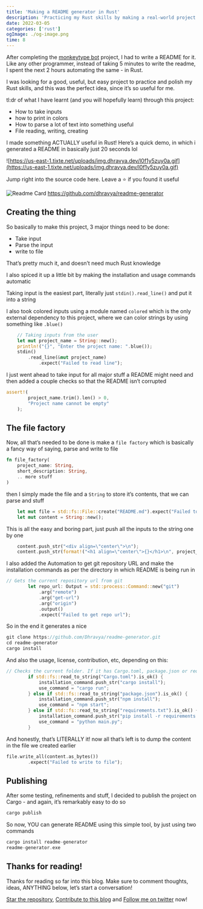 ```yaml
---
title: 'Making a README generator in Rust'
description: 'Practicing my Rust skills by making a real-world project thats actually useful for me!'
date: 2022-03-05
categories: ['rust']
ogImage: ./og-image.png
time: 8
---
```


After completing the [monkeytype bot](https://github.com/dhravya/typemonkey) project, I had to write a README for it. Like any other programmer, instead of taking 5 minutes to write the readme, I spent the next 2 hours automating the same - in Rust.

I was looking for a good, useful, but easy project to practice and polish my Rust skills, and this was the perfect idea, since it’s so useful for me.

tl:dr of what I have learnt (and you will hopefully learn) through this project:

- How to take inputs
- how to print in colors
- How to parse a lot of text into something useful
- File reading, writing, creating

I made something ACTUALLY useful in Rust! Here’s a quick demo, in which i generated a README in basically just 20 seconds lol

![https://us-east-1.tixte.net/uploads/img.dhravya.dev/l0f1y5zuy0a.gif](https://us-east-1.tixte.net/uploads/img.dhravya.dev/l0f1y5zuy0a.gif)

Jump right into the source code here. Leave a ⭐ if you found it useful

![Readme Card](https://github-readme-stats.vercel.app/api/pin/?username=dhravya&repo=readme-generator)
https://github.com/dhravya/readme-generator

## Creating the thing

So basically to make this project, 3 major things need to be done:

- Take input
- Parse the input
- write to file

That’s pretty much it, and doesn’t need much Rust knowledge

I also spiced it up a little bit by making the installation and usage commands automatic

Taking input is the easiest part, literally just `stdin().read_line()` and put it into a string

I also took colored inputs using a module named `colored` which is the only external dependency to this project, where we can color strings by using something like `.blue()` 

```rust
    // Taking inputs from the user
    let mut project_name = String::new();
    println!("{}", "Enter the project name: ".blue());
    stdin()
        .read_line(&mut project_name)
	        .expect("Failed to read line");
```

I just went ahead to take input for all major stuff a README might need and then added a couple checks so that the README isn’t corrupted

```rust
assert!(
        project_name.trim().len() > 0,
        "Project name cannot be empty"
    );
```

## The file factory

Now, all that’s needed to be done is make a `file factory` which is basically a fancy way of saying, parse and write to file

```rust
fn file_factory(
    project_name: String,
    short_description: String,
    .. more stuff
)
```

then I simply made the file and a `String` to store it’s contents, that we can parse and stuff

```rust
    let mut file = std::fs::File::create("README.md").expect("Failed to create file");
    let mut content = String::new();
```

This is all the easy and boring part, just push all the inputs to the string one by one

```rust
    content.push_str("<div align=\"center\">\n");
    content.push_str(format!("<h1 align=\"center\">{}</h1>\n", project_name.trim()).as_str());
```

I also added the Automation to get git repository URL and make the installation commands as per the directory in which README is being run in 

```rust
// Gets the current repository url from git
        let repo_url: Output = std::process::Command::new("git")
            .arg("remote")
            .arg("get-url")
            .arg("origin")
            .output()
            .expect("Failed to get repo url");
```

So in the end it generates a nice 

```rust
git clone https://github.com/Dhravya/readme-generator.git
cd readme-generator
cargo install
```

And also the usage, license, contribution, etc, depending on this:

```rust
// Checks the current folder. If it has Cargo.toml, package.json or requirements.txt, then generate the installation command automatically
        if std::fs::read_to_string("Cargo.toml").is_ok() {
            installation_command.push_str("cargo install");
            use_command = "cargo run";
        } else if std::fs::read_to_string("package.json").is_ok() {
            installation_command.push_str("npm install");
            use_command = "npm start";
        } else if std::fs::read_to_string("requirements.txt").is_ok() {
            installation_command.push_str("pip install -r requirements.txt");
            use_command = "python main.py";
        }
```

And honestly, that’s LITERALLY it! now all that’s left is to dump the content in the file we created earlier

```rust
file.write_all(content.as_bytes())
        .expect("Failed to write to file");
```

## Publishing

After some testing, refinements and stuff, I decided to publish the project on Cargo - and again, it’s remarkably easy to do so

```rust
cargo publish
```

So now, YOU can generate README using this simple tool, by just using two commands

```rust
cargo install readme-generator
readme-generator.exe
```

## Thanks for reading!

Thanks for reading so far into this blog. 
Make sure to comment thoughts, ideas, ANYTHING below, let’s start a conversation!

[Star the repository](https://github.com/Dhravya/readme-generator), [Contribute to this blog](https://github.com/dhravya/blog) and [Follow me on twitter](https://twitter.com/dhravyashah) now!